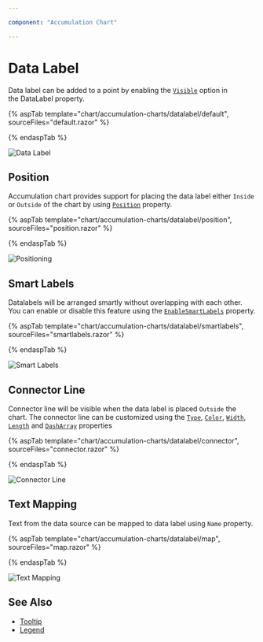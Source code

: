 ```yaml
---

component: "Accumulation Chart"

---
```


# Data Label

Data label can be added to a point by enabling the [`Visible`](https://help.syncfusion.com/cr/blazor/Syncfusion.Blazor~Syncfusion.Blazor.Charts.AccumulationDataLabelSettingsModel~Visible.html)
option in the DataLabel property.

{% aspTab template="chart/accumulation-charts/datalabel/default", sourceFiles="default.razor" %}

{% endaspTab %}

![Data Label](images/data-label/default-razor.png)

## Position

Accumulation chart provides support for placing the data label either `Inside` or `Outside` of the chart by using [`Position`](https://help.syncfusion.com/cr/blazor/Syncfusion.Blazor~Syncfusion.Blazor.Charts.AccumulationDataLabelSettingsModel~Position.html) property.

{% aspTab template="chart/accumulation-charts/datalabel/position", sourceFiles="position.razor" %}

{% endaspTab %}

![Positioning](images/data-label/position-razor.png)

## Smart Labels

Datalabels will be arranged smartly without overlapping with each other. You can enable or disable this feature using
the [`EnableSmartLabels`](https://help.syncfusion.com/cr/blazor/Syncfusion.Blazor.Charts.AccumulationChartModel.html#Syncfusion_Blazor_Charts_AccumulationChartModel_EnableSmartLabels)
property.

{% aspTab template="chart/accumulation-charts/datalabel/smartlabels", sourceFiles="smartlabels.razor" %}

{% endaspTab %}

![Smart Labels](images/data-label/smartlabels-razor.png)

## Connector Line

Connector line will be visible when the data label is placed `Outside` the chart.
The connector line can be customized using the [`Type`](https://help.syncfusion.com/cr/blazor/Syncfusion.Blazor.Charts.AccumulationChartConnector.html#Syncfusion_Blazor_Charts_AccumulationChartConnector_Type), [`Color`](https://help.syncfusion.com/cr/blazor/Syncfusion.Blazor.Charts.AccumulationChartConnector.html#Syncfusion_Blazor_Charts_AccumulationChartConnector_Color), [`Width`](https://help.syncfusion.com/cr/blazor/Syncfusion.Blazor.Charts.AccumulationChartConnector.html#Syncfusion_Blazor_Charts_AccumulationChartConnector_Width), [`Length`](https://help.syncfusion.com/cr/blazor/Syncfusion.Blazor.Charts.AccumulationChartConnector.html#Syncfusion_Blazor_Charts_AccumulationChartConnector_Length) and [`DashArray`](https://help.syncfusion.com/cr/blazor/Syncfusion.Blazor.Charts.AccumulationChartConnector.html#Syncfusion_Blazor_Charts_AccumulationChartConnector_DashArray) properties

{% aspTab template="chart/accumulation-charts/datalabel/connector", sourceFiles="connector.razor" %}

{% endaspTab %}

![Connector Line](images/data-label/connector-razor.png)

## Text Mapping

Text from the data source can be mapped to data label using `Name` property.

{% aspTab template="chart/accumulation-charts/datalabel/map", sourceFiles="map.razor" %}

{% endaspTab %}

![Text Mapping](images/data-label/map-razor.png)

## See Also

* [Tooltip](./tool-tip/)
* [Legend](./legend/)
